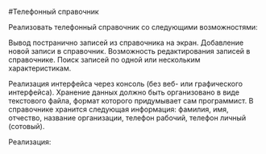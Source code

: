 #Телефонный справочник

Реализовать телефонный справочник со следующими возможностями:

Вывод постранично записей из справочника на экран.
Добавление новой записи в справочник.
Возможность редактирования записей в справочнике.
Поиск записей по одной или нескольким характеристикам.

Реализация интерфейса через консоль (без веб- или графического интерфейса).
Хранение данных должно быть организовано в виде текстового файла, формат которого придумывает сам программист.
В справочнике хранится следующая информация: фамилия, имя, отчество, название организации, телефон рабочий, телефон личный (сотовый).

Реализация:

